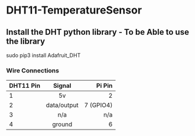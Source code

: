 # DHT11-TemperatureSensor

## Install the DHT python library - To be Able to use the library
sudo pip3 install Adafruit_DHT

### Wire Connections

| DHT11 Pin | Signal        | Pi Pin   |
| ----------|:-------------:| --------:|
| 1         | 5v            |   2      |      
| 2         | data/output   |7 (GPIO4) |
| 3         | n/a           |    n/a   |
| 4         | ground        |    6     |



